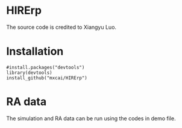 # HIRErp

The source code is credited to Xiangyu Luo. 

Installation
===========

```
#install.packages("devtools")
library(devtools)
install_github("mxcai/HIRErp")
```

RA data
===========
The simulation and RA data can be run using the codes in demo file.
